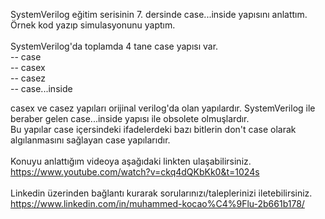 SystemVerilog eğitim serisinin 7. dersinde case...inside yapısını anlattım. Örnek kod yazıp simulasyonunu yaptım. <br/>
<br/>
SystemVerilog'da toplamda 4 tane case yapısı var. <br/>
 -- case <br/>
 -- casex<br/>
 -- casez <br/>
 -- case...inside <br/>

casex ve casez yapıları orijinal verilog'da olan yapılardır. SystemVerilog ile beraber gelen case...inside yapısı ile obsolete olmuşlardır. <br/>
Bu yapılar case içersindeki ifadelerdeki bazı bitlerin don't case olarak algılanmasını sağlayan case yapılarıdır. <br/>
 <br/>
Konuyu anlattığım videoya aşağıdaki linkten ulaşabilirsiniz. <br/>
https://www.youtube.com/watch?v=ckq4dQKbKk0&t=1024s  <br/> 
 <br/>
Linkedin üzerinden bağlantı kurarak sorularınızı/taleplerinizi iletebilirsiniz. <br/>
https://www.linkedin.com/in/muhammed-kocao%C4%9Flu-2b661b178/ <br/>
